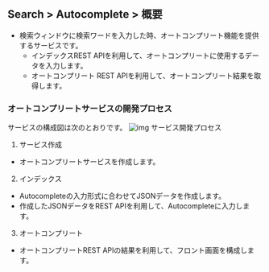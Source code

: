 ## Search > Autocomplete > 概要

- 検索ウィンドウに検索ワードを入力した時、オートコンプリート機能を提供するサービスです。
  - インデックスREST APIを利用して、オートコンプリートに使用するデータを入力します。
  - オートコンプリート REST APIを利用して、オートコンプリート結果を取得します。

### オートコンプリートサービスの開発プロセス

サービスの構成図は次のとおりです。
![img](http://static.toastoven.net/prod_autocomplete/block_diagrm-20200113.png)
サービス開発プロセス
1. サービス作成
  - オートコンプリートサービスを作成します。
2. インデックス
  - Autocompleteの入力形式に合わせてJSONデータを作成します。
  - 作成したJSONデータをREST APIを利用して、Autocompleteに入力します。
3. オートコンプリート
  - オートコンプリートREST APIの結果を利用して、フロント画面を構成します。
